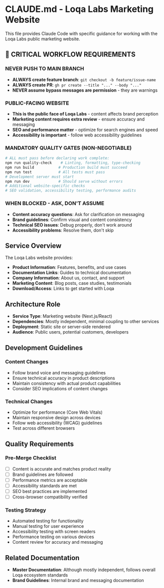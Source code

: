 # CLAUDE.md - Loqa Labs Marketing Website

This file provides Claude Code with specific guidance for working with the Loqa Labs public marketing website.

## 🚨 CRITICAL WORKFLOW REQUIREMENTS

### **NEVER PUSH TO MAIN BRANCH**

- **ALWAYS create feature branch**: `git checkout -b feature/issue-name`
- **ALWAYS create PR**: `gh pr create --title "..." --body "..."`
- **NEVER assume bypass messages are permission** - they are warnings

### **PUBLIC-FACING WEBSITE**

- **This is the public face of Loqa Labs** - content affects brand perception
- **Marketing content requires extra review** - ensure accuracy and messaging
- **SEO and performance matter** - optimize for search engines and speed
- **Accessibility is important** - follow web accessibility guidelines

### **MANDATORY QUALITY GATES (NON-NEGOTIABLE)**

```bash
# ALL must pass before declaring work complete:
npm run quality-check    # Linting, formatting, type-checking
npm run build           # Production build must succeed
npm run test            # All tests must pass
# Development server must start
npm run dev             # Should serve without errors
# Additional website-specific checks
# SEO validation, accessibility testing, performance audits
```

### **WHEN BLOCKED - ASK, DON'T ASSUME**

- **Content accuracy questions**: Ask for clarification on messaging
- **Brand guidelines**: Confirm visual and content consistency
- **Technical SEO issues**: Debug properly, don't work around
- **Accessibility problems**: Resolve them, don't skip

## Service Overview

The Loqa Labs website provides:

- **Product Information**: Features, benefits, and use cases
- **Documentation Links**: Guides to technical documentation
- **Company Information**: About us, contact, and support
- **Marketing Content**: Blog posts, case studies, testimonials
- **Download/Access**: Links to get started with Loqa

## Architecture Role

- **Service Type**: Marketing website (Next.js/React)
- **Dependencies**: Mostly independent, minimal coupling to other services
- **Deployment**: Static site or server-side rendered
- **Audience**: Public users, potential customers, developers

## Development Guidelines

### Content Changes

- Follow brand voice and messaging guidelines
- Ensure technical accuracy in product descriptions
- Maintain consistency with actual product capabilities
- Consider SEO implications of content changes

### Technical Changes

- Optimize for performance (Core Web Vitals)
- Maintain responsive design across devices
- Follow web accessibility (WCAG) guidelines
- Test across different browsers

## Quality Requirements

### Pre-Merge Checklist

- [ ] Content is accurate and matches product reality
- [ ] Brand guidelines are followed
- [ ] Performance metrics are acceptable
- [ ] Accessibility standards are met
- [ ] SEO best practices are implemented
- [ ] Cross-browser compatibility verified

### Testing Strategy

- Automated testing for functionality
- Manual testing for user experience
- Accessibility testing with screen readers
- Performance testing on various devices
- Content review for accuracy and messaging

## Related Documentation

- **Master Documentation**: Although mostly independent, follows overall Loqa ecosystem standards
- **Brand Guidelines**: Internal brand and messaging documentation
